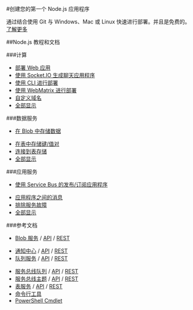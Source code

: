 <properties 
pageTitle="Azure 开发人员中心：NODEJS" 
description="" 
services="NODEJS" 
documentationCenter="Develop" 
authors="" 
manager="Tiffena" 
editor="Eric Chen" />
<tags ms.service="NODEJS"
    ms.date=""
    wacn.date="01/21/2016"
    />

#创建您的第一个 Node.js 应用程序

通过结合使用 Git 与 Windows、Mac 或 Linux 快速进行部署。并且是免费的。
[了解更多](/documentation/articles/web-sites-nodejs-develop-deploy-mac)

##Node.js 教程和文档

###计算

- [部署 Web 应用](/documentation/articles/web-sites-nodejs-develop-deploy-mac)
- [使用 Socket.IO 生成聊天应用程序](/documentation/articles/web-sites-nodejs-chat-app-socketio)
- [使用 CLI 进行部署](/documentation/articles/xplat-cli)
- [使用 WebMatrix 进行部署](/documentation/articles/web-sites-nodejs-use-webmatrix)
- [自定义域名](/documentation/articles/web-sites-custom-domain-name)
- [全部显示](/develop/nodejs/compute)  

###数据服务

- [在 Blob 中存储数据](/documentation/articles/storage-nodejs-how-to-use-blob-storage)

<!--- [Store data using DocumentDB](/documentation/articles/documentdb-nodejs-application)
- [使用 MongoDB 存储数据](/documentation/articles/store-mongolab-web-sites-nodejs-store-data-mongodb)
-->
- [在表中存储键/值对](/documentation/articles/storage-nodejs-how-to-use-table-storage)
- [连接到表存储](/documentation/articles/storage-nodejs-use-table-storage-web-site)
- [全部显示](/develop/nodejs/data)
  
###应用服务

-  [使用 Service Bus 的发布/订阅应用程序](/documentation/articles/service-bus-nodejs-how-to-use-topics-subscriptions)
<!--- [使用 SendGrid 发送电子邮件](/documentation/articles/store-sendgrid-nodejs-how-to-send-email)-->
- [应用程序之间的消息](/documentation/articles/storage-nodejs-how-to-use-queues)
- [排除服务故障](/documentation/articles/best-practices-troubleshooting/#PlatformServices)
- [全部显示](/develop/nodejs/app-services)

###参考文档

- [Blob 服务](/documentation/articles/storage-nodejs-how-to-use-blob-storage) / [API](http://go.microsoft.com/fwlink/?linkid=401539&clcid=0x804) / [REST](http://msdn.microsoft.com/zh-cn/library/azure/dd179355)
<!--
- [DocumentDB](/documentation/articles/documentdb-nodejs-application) / [API](http://dl.windowsazure.com/documentdb/nodedocs)-->
- [通知中心](/documentation/articles/notification-hubs-nodejs-how-to-use-notification-hubs) / [API](http://dl.windowsazure.com/nodedocs/NotificationHubService.html) / [REST](http://msdn.microsoft.com/zh-cn/library/azure/dn223264.aspx)
- [队列服务](/documentation/articles/storage-nodejs-how-to-use-queues) / [API](http://go.microsoft.com/fwlink/?linkid=401540&clcid=0x804) / [REST](http://msdn.microsoft.com/zh-cn/library/azure/dd179355)
<!--- [SendGrid](/documentation/articles/store-sendgrid-nodejs-how-to-send-email) / [REST](http://sendgrid.com/docs/API_Reference/index.html)-->
- [服务总线队列](/documentation/articles/service-bus-nodejs-how-to-use-queues) / [API](http://dl.windowsazure.com/nodedocs/ServiceBusService.html) / [REST](http://msdn.microsoft.com/zh-cn/library/azure/hh780717)
- [服务总线主题](/documentation/articles/service-bus-nodejs-how-to-use-topics-subscriptions) / [API](http://dl.windowsazure.com/nodedocs/ServiceBusService.html) / [REST](http://msdn.microsoft.com/zh-cn/library/azure/hh780717)
- [表服务](/documentation/articles/storage-nodejs-how-to-use-table-storage) / [API](http://go.microsoft.com/fwlink/?linkid=401538&clcid=0x804) / [REST](http://msdn.microsoft.com/zh-cn/library/azure/dd179355)
- [命令行工具](/documentation/articles/xplat-cli)
- [PowerShell Cmdlet](/documentation/articles/powershell-install-configure)


